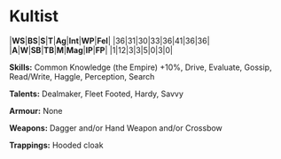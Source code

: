 # Kultist

|**WS**|**BS**|**S**|**T**|**Ag**|**Int**|**WP**|**Fel**|
|36|31|30|33|36|41|36|36|
|**A**|**W**|**SB**|**TB**|**M**|**Mag**|**IP**|**FP**|
|1|12|3|3|5|0|3|0|

**Skills:** Common Knowledge (the Empire) +10%, Drive, Evaluate, Gossip,
Read/Write, Haggle, Perception, Search 

**Talents:** Dealmaker, Fleet Footed, Hardy, Savvy

**Armour:** None

**Weapons:** Dagger and/or Hand Weapon and/or Crossbow

**Trappings:** Hooded cloak
